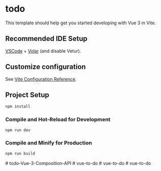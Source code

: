 # todo

This template should help get you started developing with Vue 3 in Vite.

## Recommended IDE Setup

[VSCode](https://code.visualstudio.com/) + [Volar](https://marketplace.visualstudio.com/items?itemName=Vue.volar) (and disable Vetur).

## Customize configuration

See [Vite Configuration Reference](https://vitejs.dev/config/).

## Project Setup

```sh
npm install
```

### Compile and Hot-Reload for Development

```sh
npm run dev
```

### Compile and Minify for Production

```sh
npm run build
```
#   t o d o - V u e - 3 - C o m p o s i t i o n - A P I  
 #   v u e - t o - d o  
 #   v u e - t o - d o  
 #   v u e - t o - d o  
 